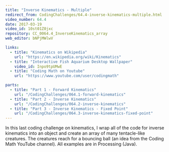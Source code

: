 ```yaml
---
title: "Inverse Kinematics - Multiple"
redirect_from: CodingChallenges/64.4-inverse-kinematics-multiple.html
video_number: 64.4
date: 2017-03-19
video_id: 10st01Z0jxc
repository: CC_0064.4_InverseKinematics_array
web_editor: bNPjMWlwV

links:
  - title: "Kinematics on Wikipedia"
    url: "https://en.wikipedia.org/wiki/Kinematics"
  - title: "Interactive Fish Aquarium Desktop Wallpaper"
    video_id: Inpo9tpUMwE
  - title: "Coding Math on Youtube"
    url: "https://www.youtube.com/user/codingmath"

parts:
  - title: "Part 1 - Forward Kinematics"
    url: "/CodingChallenges/064.1-forward-kinematics"
  - title: "Part 2 - Inverse Kinematics"
    url: "/CodingChallenges/064.2-inverse-kinematics"
  - title: "Part 3 - Inverse Kinematics - Fixed Point"
    url: "/CodingChallenges/064.3-inverse-kinematics-fixed-point"
---
```


In this last coding challenge on kinematics, I wrap all of the code for inverse kinematics into an object and create an array of many tentacle-like creatures. The creatures reach for a bouncing ball (an idea from the Coding Math YouTube channel). All examples are in Processing (Java).
